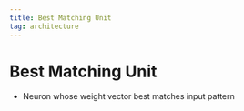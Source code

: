 ```yaml
---
title: Best Matching Unit
tag: architecture
---
```


# Best Matching Unit
- Neuron whose weight vector best matches input pattern






















































